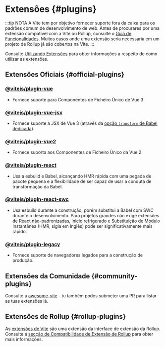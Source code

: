 # Extensões {#plugins}

:::tip NOTA
A Vite tem por objetivo fornecer suporte fora da caixa para os padrões comum de desenvolvimento de web. Antes de procurares por uma extensão compatível com a Vite ou Rollup, consulte o [Guia de Funcionalidades](../guide/features.md). Muitos casos onde uma extensão seria necessária em um projeto de Rollup já são cobertos na Vite.
:::

Consulte [Utilizando Extensões](../guide/using-plugins) para obter informações a respeito de como utilizar as extensões.

## Extensões Oficiais {#official-plugins}

### [@vitejs/plugin-vue](https://github.com/vitejs/vite-plugin-vue/tree/main/packages/plugin-vue)

- Fornece suporte para Componentes de Ficheiro Único de Vue 3

### [@vitejs/plugin-vue-jsx](https://github.com/vitejs/vite-plugin-vue/tree/main/packages/plugin-vue-jsx)

- Fornece suporte a JSX de Vue 3 (através da [opção `transform` de Babel dedicada](https://github.com/vuejs/jsx-next)).

### [@vitejs/plugin-vue2](https://github.com/vitejs/vite-plugin-vue2)

- Fornece suporta aos Componentes de Ficheiro Único da Vue 2.

### [@vitejs/plugin-react](https://github.com/vitejs/vite-plugin-react/tree/main/packages/plugin-react)

- Usa a esbuild e Babel, alcançando HMR rápida com uma pegada de pacote pequena e a flexibilidade de ser capaz de usar a conduta de transformação da Babel.

### [@vitejs/plugin-react-swc](https://github.com/vitejs/vite-plugin-react-swc)

- Usa esbuild durante a construção, porém substitui a Babel com SWC durante o desenvolvimento. Para projetos grandes não exige extensões de React não-padronizadas, inicio refrigerado e Substituição de Módulo Instantânea (HMR, sigla em Inglês) pode ser significativamente mais rápido.

### [@vitejs/plugin-legacy](https://github.com/vitejs/vite/tree/main/packages/plugin-legacy)

- Fornece suporte de navegadores legados para a construção de produção.

## Extensões da Comunidade {#community-plugins}

Consulte a [awesome-vite](https://github.com/vitejs/awesome-vite#plugins) - tu também podes submeter uma PR para listar as tuas extensões lá.

## Extensões de Rollup {#rollup-plugins}

As [extensões de Vite](../guide/api-plugin) são uma extensão da interface de extensão da Rollup. Consulte a [secção de Compatibilidade de Extensão de Rollup](../guide/api-plugin#compatibilidade-de-extensão-de-rollup) para obter mais informações.
